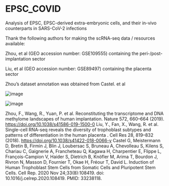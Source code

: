 # EPSC_COVID
Analysis of EPSC, EPSC-derived extra-embryonic cells, and their in-vivo counterparts in SARS-CoV-2 infections

Thank the following authors for making the scRNA-seq data / resources available:
  
  Zhou, et al (GEO accession number: GSE109555) containing the peri-/post- implantation sector
 
  Liu, et al (GEO accession number: GSE89497) containing the placenta sector
  
  Zhou’s dataset annotation was obtained from Castel. et al
  
  ![image](https://user-images.githubusercontent.com/52441289/141749935-020919e0-46f0-4648-90ab-ab30ee5b523e.png)


![image](https://user-images.githubusercontent.com/52441289/141749673-8608fe6f-1949-46e5-bcc1-8f2fe0a01002.png)



Zhou, F., Wang, R., Yuan, P. et al. Reconstituting the transcriptome and DNA methylome landscapes of human implantation. Nature 572, 660–664 (2019). https://doi.org/10.1038/s41586-019-1500-0
Liu, Y., Fan, X., Wang, R. et al. Single-cell RNA-seq reveals the diversity of trophoblast subtypes and patterns of differentiation in the human placenta . Cell Res 28, 819–832 (2018). https://doi.org/10.1038/s41422-018-0066-y
Castel G, Meistermann D, Bretin B, Firmin J, Blin J, Loubersac S, Bruneau A, Chevolleau S, Kilens S, Chariau C, Gaignerie A, Francheteau Q, Kagawa H, Charpentier E, Flippe L, François-Campion V, Haider S, Dietrich B, Knöfler M, Arima T, Bourdon J, Rivron N, Masson D, Fournier T, Okae H, Fréour T, David L. Induction of Human Trophoblast Stem Cells from Somatic Cells and Pluripotent Stem Cells. Cell Rep. 2020 Nov 24;33(8):108419. doi: 10.1016/j.celrep.2020.108419. PMID: 33238118.
